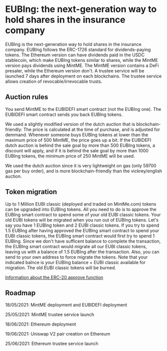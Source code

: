 # EUBIng: the next-generation way to hold shares in the insurance company

EUBIng is the next-generation way to hold shares in the insurance company. EUBIng follows the ERC-1726 standard for dividends-paying tokens.
The Ethereum version can have dividends paid in the USDC stablecoin, which make EUBIng tokens similar to shares, while the MintME version pays dividends using MintME.
The MintME version contains a DeFi presaler, while the Ethereum version don't. A trustee service will be launched 7 days after deployment on each blockchains.
The trustee service allows creation of revocable/irrevocable trusts.

## Auction rules

You send MintME to the EUBIDEFI smart contract (not the EUBIng one). The EUBIDEFI smart contract sends you back EUBIng tokens.

We used a slightly modified version of the dutch auction that is blockchain-friendly: The price is calculated at the time of purchase, and is adjusted for demmand. Whenever someone buys EUBIng tokens at lower than the maximum price of 500 MintME, the price goes up a bit. If the EUBIDEFI dutch auction is behind the sale goal by more than 500 EUBIng tokens, a discount will apply, and if it is behind the sale goal by more than 1000 EUBIng tokens, the minimum price of 250 MintME will be used.

We used the dutch auction since it is very lightweight on gas (only 59700 gas per buy order), and is more blockchain-friendly than the vickrey/english auction.

## Token migration

Up to 1 Million EUBI classic (deployed and traded on MintMe.com) tokens can be upgraded into EUBIng tokens. All you need to do is to approve the EUBIng smart contract to spend some of your old EUBI classic tokens. Your old EUBI tokens will be migrated when you run out of EUBIng tokens. Let's say you have 1 EUBIng token and 2 EUBI classic tokens. If you try to spend 1.5 EUBIng after having approved the EUBIng smart contract to spend your EUBI classic tokens, the EUBIng smart contract would first try to spend 1 EUBIng. Since we don't have sufficent balance to complete the transaction, the EUBIng smart contract would migrate all our EUBI classic tokens, leaving us with a balance of 1.5 EUBIng after the transaction. Also, you can send to your own address to force migrate the tokens. Note that your indicated balnce is your EUBIng balance + EUBI classic available for migration. The old EUBI classic tokens will be burned.

[Information about the ERC-20 approve function](https://docs.openzeppelin.com/contracts/2.x/api/token/erc20#IERC20-approve-address-uint256-)

## Roadmap

18/05/2021: MintME deployment and EUBIDEFI deployment

25/05/2021: MintME trustee service launch

18/06/2021: Ethereum deployment

19/06/2021: Uniswap V2 pair creation on Ethereum

25/06/2021: Ethereum trustee service launch
